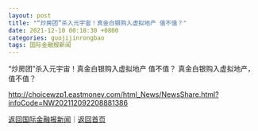 ```yaml
---
layout: post
title: "“炒房团”杀入元宇宙！真金白银购入虚拟地产 值不值？"
date: 2021-12-10 00:18:30 +0800
categories: guojijinrongbao
tags: 国际金融报新闻
---
```

“炒房团”杀入元宇宙！真金白银购入虚拟地产 值不值？
真金白银购入虚拟地产，值不值？

<http://choicewzp1.eastmoney.com/html_News/NewsShare.html?infoCode=NW202112092208881386>

[返回国际金融报新闻](//finews.withounder.com/guojijinrongbao/)｜[返回首页](//finews.withounder.com/)